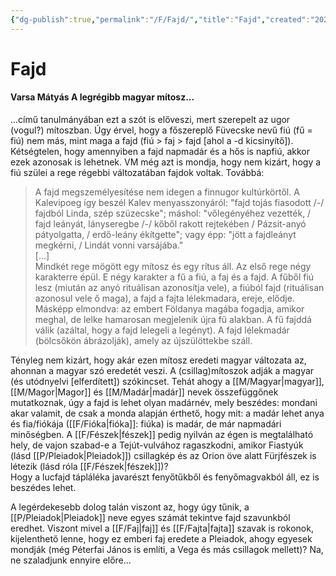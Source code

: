 ```yaml
---
{"dg-publish":true,"permalink":"/F/Fajd/","title":"Fajd","created":"2023-11-10T04:01","updated":"2024-02-02T03:01"}
---
```



# Fajd

#### Varsa Mátyás A legrégibb magyar mítosz...

...című tanulmányában ezt a szót is előveszi, mert szerepelt az ugor (vogul?) mítoszban. Úgy érvel, hogy a főszereplő Füvecske nevű fiú (fű = fiú) nem más, mint maga a fajd (fiú > faj > fajd \[ahol a -d kicsinyítő\]). Kétségtelen, hogy amennyiben a fajd napmadár és a hős is napfiú, akkor ezek azonosak is lehetnek. VM még azt is mondja, hogy nem kizárt, hogy a fiú szülei a rege régebbi változatában fajdok voltak. Továbbá:  
> A fajd megszemélyesítése nem idegen a finnugor kultúrkörtől. A Kalevipoeg így beszél Kalev menyasszonyáról: "fajd tojás fiasodott /-/ fajdból Linda, szép szüzecske"; máshol: "vőlegényéhez vezették, / fajd leányát, lányseregbe /-/ kőből rakott rejtekében / Pázsit-anyó pátyolgatta, / erdő-leány ékítgette"; vagy épp: "jött a fajdleányt megkérni, / Lindát vonni varsájába."  
> \[...\]  
> Mindkét rege mögött egy mítosz és egy rítus áll. Az első rege négy karakterre épül. E négy karakter a fű a fiú, a faj és a fajd. A fűből fiú lesz (miután az anyó rituálisan azonosítja vele), a fiúból fajd (rituálisan azonosul vele ő maga), a fajd a fajta lélekmadara, ereje, elődje. Másképp elmondva: az embert Földanya magába fogadja, amikor meghal, de lelke hamarosan megjelenik újra fű alakban. A fű fajddá válik (azáltal, hogy a fajd lelegeli a legényt). A fajd lélekmadár (bölcsőkön ábrázolják), amely az újszülöttekbe száll.  

Tényleg nem kizárt, hogy akár ezen mítosz eredeti magyar változata az, ahonnan a magyar szó eredetét veszi. A (csillag)mítoszok adják a magyar (és utódnyelvi \[elferdített\]) szókincset. Tehát ahogy a [[M/Magyar\|magyar]], [[M/Magor\|Magor]] és [[M/Madár\|madár]] nevek összefüggőnek mutatkoznak, úgy a fajd is lehet olyan madárnév, mely beszédes: mondani akar valamit, de csak a monda alapján érthető, hogy mit: a madár lehet anya és fia/fiókája ([[F/Fióka\|fióka]]: fiúka) is madár, de már napmadári minőségben. A [[F/Fészek\|fészek]] pedig nyilván az égen is megtalálható hely, de vajon szabad-e a Tejút-vulvához ragaszkodni, amikor Fiastyúk (lásd [[P/Pleiadok\|Pleiadok]]) csillagkép és az Orion öve alatt Fürjfészek is létezik (lásd róla [[F/Fészek\|fészek]])?  
Hogy a lucfajd tápláléka javarészt fenyőtűkből és fenyőmagvakból áll, ez is beszédes lehet.  

A legérdekesebb dolog talán viszont az, hogy úgy tűnik, a [[P/Pleiadok\|Pleiadok]] neve egyes számát tekintve fajd szavunkból eredhet. Viszont mivel a [[F/Faj\|faj]] és [[F/Fajta\|fajta]] szavak is rokonok, kijelenthető lenne, hogy ez emberi faj eredete a Pleiadok, ahogy egyesek mondják (még Péterfai János is említi, a Vega és más csillagok mellett)? Na, ne szaladjunk ennyire előre...  